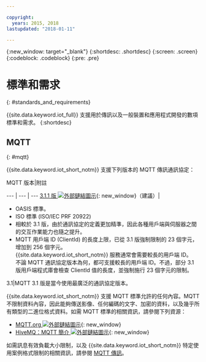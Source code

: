 ```yaml
---

copyright:
  years: 2015, 2018
lastupdated: "2018-01-11"

---
```


{:new_window: target="\_blank"}
{:shortdesc: .shortdesc}
{:screen: .screen}
{:codeblock: .codeblock}
{:pre: .pre}
# 標準和需求
{: #standards_and_requirements}

{{site.data.keyword.iot_full}} 支援用於傳訊以及一般裝置和應用程式開發的數項標準和需求。
{:shortdesc}


<!-- ## Blockchain
{: #blockchain}

{{site.data.keyword.iot_short_notm}} supports the following versions of the Hyperledger fabric:
- 0.5

## Python
{: #python}

Support for MQTT over SSL requires at least Python v2.7.9 or v3.4, and OpenSSL v1.0.1.
-->

## MQTT
{: #mqtt}

{{site.data.keyword.iot_short_notm}} 支援下列版本的 MQTT 傳訊通訊協定：

MQTT 版本|附註

--- | --- | ---
[3.1.1 版 ![外部鏈結圖示](../../../icons/launch-glyph.svg "外部鏈結圖示")](https://www.oasis-open.org/standards#mqttv3.1.1){: new_window}（建議）| <ul><li>OASIS 標準。<li>ISO 標準 (ISO/IEC PRF 20922) <li>相較於 3.1 版，由於通訊協定的定義更加精準，因此各種用戶端與伺服器之間的交互作業能力也隨之提升。<li>MQTT 用戶端 ID (ClientId) 的長度上限，已從 3.1 版強制限制的 23 個字元，增加到 256 個字元。</br>{{site.data.keyword.iot_short_notm}} 服務通常會需要較長的用戶端 ID。</br>不論 MQTT 通訊協定版本為何，都可支援較長的用戶端 ID。不過，部分 3.1 版用戶端程式庫會檢查 ClientId 值的長度，並強制施行 23 個字元的限制。</ul>
3.1|MQTT 3.1 版是當今使用最廣泛的通訊協定版本。

{{site.data.keyword.iot_short_notm}} 支援 MQTT 標準允許的任何內容。MQTT 不限制資料內容，因此能夠傳送影像、任何編碼的文字、加密的資料，以及幾乎所有類型的二進位格式資料。如需 MQTT 標準的相關資訊，請參閱下列資源：
- [MQTT.org ![外部鏈結圖示](../../../icons/launch-glyph.svg "外部鏈結圖示")](http://mqtt.org/){: new_window}
- [HiveMQ：MQTT 簡介 ![外部鏈結圖示](../../../icons/launch-glyph.svg "外部鏈結圖示")](http://www.hivemq.com/blog/mqtt-essentials-part-1-introducing-mqtt){: new_window}

如需訊息有效負載大小限制，以及 {{site.data.keyword.iot_short_notm}} 特定使用案例格式限制的相關資訊，請參閱 [MQTT 傳訊](mqtt/index.html)。
